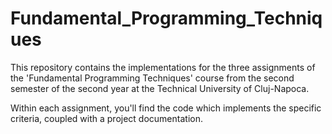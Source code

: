 # Fundamental_Programming_Techniques

This repository contains the implementations for the three assignments of the 'Fundamental Programming Techniques' course from the second semester of the second year at the Technical University of Cluj-Napoca. 

Within each assignment, you'll find the code which implements the specific criteria, coupled with a project documentation.
